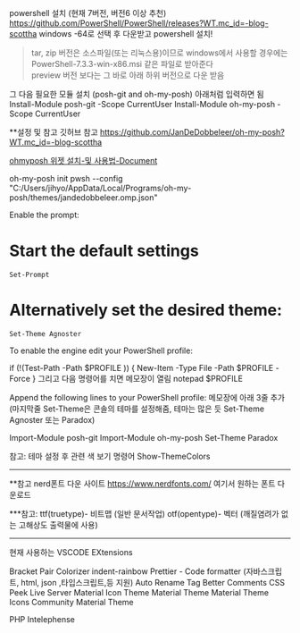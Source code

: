 powershell 설치 (현재 7버전, 버전6 이상 추천)
https://github.com/PowerShell/PowerShell/releases?WT.mc_id=-blog-scottha
windows -64로 선택 후 다운받고 powershell 설치!

> tar, zip 버전은 소스파일(또는 리눅스용)이므로 windows에서 사용할 경우에는    
PowerShell-7.3.3-win-x86.msi 같은 파일로 받아준다  
preview 버전 보다는 그 바로 아래 하위 버전으로 다운 받음   


그 다음 필요한 모듈 설치 (posh-git and oh-my-posh)
아래처럼 입력하면 됨
	Install-Module posh-git -Scope CurrentUser
	Install-Module oh-my-posh -Scope CurrentUser


**설정 및 참고 깃허브 참고
https://github.com/JanDeDobbeleer/oh-my-posh?WT.mc_id=-blog-scottha


[ohmyposh 위젯 설치-및 사용법-Document](https://ohmyposh.dev/docs/installation/windows)

oh-my-posh init pwsh --config "C:/Users/jihyo/AppData/Local/Programs/oh-my-posh/themes/jandedobbeleer.omp.json"

 
Enable the prompt:

# Start the default settings
	Set-Prompt
# Alternatively set the desired theme:
	Set-Theme Agnoster


To enable the engine edit your PowerShell profile:

if (!(Test-Path -Path $PROFILE )) { New-Item -Type File -Path $PROFILE -Force }
그리고 다음 명령어를 치면 메모장이 열림
	notepad $PROFILE

Append the following lines to your PowerShell profile:
메모장에 아래 3줄 추가 (마지막줄 Set-Theme은 콘솔의 테마를 설정해줌, 테마는 많은 듯 Set-Theme Agnoster 또는 Paradox)

Import-Module posh-git
Import-Module oh-my-posh
Set-Theme Paradox

참고: 테마 설정 후 관련 색 보기 명령어
Show-ThemeColors


------------------------------
**참고 nerd폰트 다운 사이트
https://www.nerdfonts.com/
여기서 원하는 폰트 다운로드

***참고:
ttf(truetype)- 비트맵 (일반 문서작업)
otf(opentype)- 벡터 (깨질염려가 없는 고해상도 출력물에 사용)

-------------------------------

현재 사용하는 VSCODE EXtensions

Bracket Pair Colorizer
indent-rainbow
Prettier - Code formatter (자바스크립트, html, json ,타입스크립트,등 지원)
Auto Rename Tag
Better Comments
CSS Peek
Live Server
Material Icon Theme
Material Theme
Material Theme Icons
Community Material Theme

PHP Intelephense

